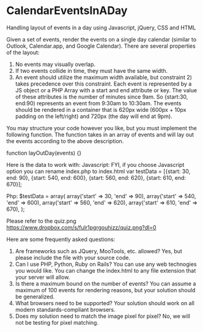 # CalendarEventsInADay
Handling layout of events in a day using Javascript, jQuery, CSS and HTML



Given a set of events, render the events on a single day calendar (similar to Outlook, Calendar.app, and Google Calendar). There are several properties of the layout:

1) No events may visually overlap.
2) If two events collide in time, they must have the same width.
3) An event should utilize the maximum width available, but constraint 2) takes precedence over this constraint.
Each event is represented by a JS object or a PHP Array with a start and end attribute or key. The value of these attributes is the number of minutes since 9am. So {start:30, end:90) represents an event from 9:30am to 10:30am. The events should be rendered in a container that is 620px wide (600px + 10px padding on the left/right) and 720px (the day will end at 9pm).

You may structure your code however you like, but you must implement the following function. The function takes in an array of events and will lay out the events according to the above description.

function layOutDay(events) {}

Here is the data to work with:
Javascript:
FYI, if you choose Javascript option you can rename index.php to index.html
var testData = [{start:  30, end: 90}, {start: 540, end: 600}, {start: 560, end: 620}, {start: 610, end: 670}];

Php:
$testData = array(
	array('start' =>  30, 'end' => 90),
	array('start' => 540, 'end' => 600),
	array('start' => 560, 'end' => 620),
	array('start' => 610, 'end' => 670),
);

Please refer to the quiz.png
https://www.dropbox.com/s/fulr1pgrgouhizz/quiz.png?dl=0

Here are some frequently asked questions: 
1. Are frameworks such as JQuery, MooTools, etc. allowed? Yes, but please include the file with your source code. 
2. Can I use PHP, Python, Ruby on Rails?  You can use any web technogies you would like.  You can change the index.html to any file extension that your server will allow.
3. Is there a maximum bound on the number of events? You can assume a maximum of 100 events for rendering reasons, but your solution should be generalized. 
4. What browsers need to be supported? Your solution should work on all modern standards-compliant browsers.
5. Does my solution need to match the image pixel for pixel? No, we will not be testing for pixel matching.

 
